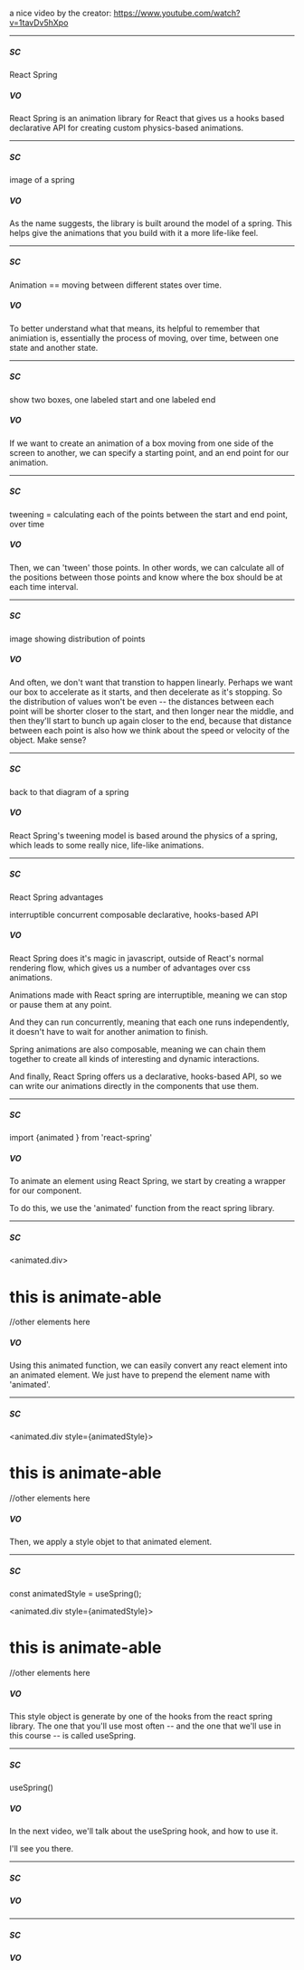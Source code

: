 a nice video by the creator:
https://www.youtube.com/watch?v=1tavDv5hXpo



--- 

##### SC

React Spring

##### VO

React Spring is an animation library for React that gives us a hooks based declarative API for creating custom physics-based animations.  

--- 

##### SC

image of a spring

##### VO
As the name suggests, the library is built around the model of a spring.  This helps give the animations that you build with it a more life-like feel. 


--- 

##### SC

Animation == moving between different states over time.


##### VO
To better understand what that means, its helpful to remember that animiation is, essentially the process of moving, over time, between one state and another state.  


--- 

##### SC

show two boxes, one labeled start and one labeled end

##### VO
If we want to create an animation of a box moving from one side of the screen to another, we can specify a starting point, and an end point for our animation.  

--- 

##### SC

tweening =  calculating each of the points between the start and end point, over time


##### VO

Then, we can 'tween' those points.  In other words, we can calculate all of the positions between those points and know where the box should be at each time interval.



--- 

##### SC

image showing distribution of points

##### VO
And often, we don't want that transtion to happen linearly.  Perhaps we want our box to accelerate as it starts, and then decelerate as it's stopping.    So the distribution of values won't be even -- the distances between each point will be shorter closer to the start, and then longer near the middle, and then they'll start to bunch up again closer to the end, because that distance between each point is also how we think about the speed or velocity of the object.  Make sense?

--- 

##### SC

back to that diagram of a spring


##### VO

React Spring's tweening model is based around the physics of a spring, which leads to some really nice, life-like animations.



--- 

##### SC

React Spring advantages

interruptible
concurrent
composable
declarative, hooks-based API



##### VO

React Spring does it's magic in javascript, outside of React's normal rendering flow, which gives us a number of advantages over css animations.

Animations made with React spring are interruptible, meaning we can stop or pause them at any point.

And they can run concurrently, meaning that each one runs independently, it doesn't have to wait for another animation to finish.

Spring animations are also composable, meaning we can chain them together to create all kinds of interesting and dynamic interactions.

And finally, React Spring offers us a declarative, hooks-based API, so we can write our animations directly in the components that use them.


--- 

##### SC

import {animated } from 'react-spring'

##### VO


To animate an element using React Spring, we start by creating a wrapper for our component.  

To do this, we use the 'animated' function from the react spring library.





--- 

##### SC

<animated.div>
    <h1>this is animate-able</h1>
    //other elements here
</div>

##### VO

Using this animated function, we can easily convert any react element into an animated element.  We just have to prepend the element name with 'animated'.


--- 

##### SC

<animated.div style={animatedStyle}>
    <h1>this is animate-able</h1>
    //other elements here
</div>

##### VO

Then, we apply a style objet to that animated element.

--- 

##### SC

const animatedStyle = useSpring();

<animated.div style={animatedStyle}>
    <h1>this is animate-able</h1>
    //other elements here
</div>


##### VO

This style object is generate by one of the hooks from the react spring library.   The one that you'll use most often -- and the one that we'll use in this course -- is called useSpring.

--- 

##### SC

useSpring()

##### VO
In the next video, we'll talk about the useSpring hook, and how to use it.

I'll see you there.

--- 

##### SC



##### VO


--- 

##### SC



##### VO

